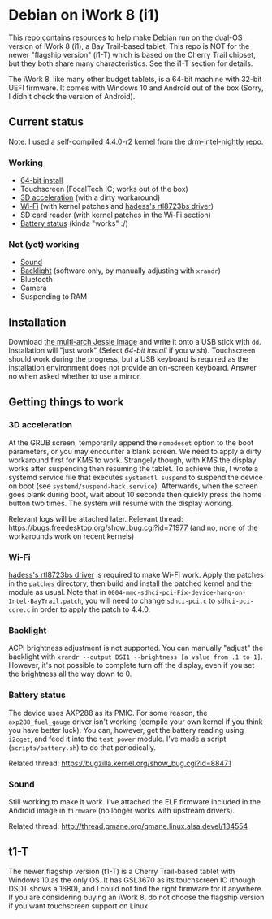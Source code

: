 # Debian on iWork 8 (i1)

This repo contains resources to help make Debian run on the dual-OS version of iWork 8 (i1), a Bay Trail-based tablet. This repo is NOT for the newer "flagship version" (i1-T) which is based on the Cherry Trail chipset, but they both share many characteristics. See the i1-T section for details.

The iWork 8, like many other budget tablets, is a 64-bit machine with 32-bit UEFI firmware. It comes with Windows 10 and Android out of the box (Sorry, I didn't check the version of Android).

## Current status
Note: I used a self-compiled 4.4.0-r2 kernel from the [drm-intel-nightly](http://cgit.freedesktop.org/drm-intel/) repo.

### Working
- [64-bit install](#installation)
- Touchscreen (FocalTech IC; works out of the box)
- [3D acceleration](#3d-acceleration) (with a dirty workaround)
- [Wi-Fi](#wi-fi) (with kernel patches and [hadess's rtl8723bs driver](https://github.com/hadess/rtl8723bs))
- SD card reader (with kernel patches in the Wi-Fi section)
- [Battery status](#battery-status) (kinda "works" :/)

### Not (yet) working
- [Sound](#sound)
- [Backlight](#backlight) (software only, by manually adjusting with `xrandr`)
- Bluetooth
- Camera
- Suspending to RAM

## Installation
Download [the multi-arch Jessie image](http://cdimage.debian.org/cdimage/release/current/multi-arch/iso-dvd/debian-8.2.0-i386-amd64-source-DVD-1.iso) and write it onto a USB stick with `dd`. Installation will "just work" (Select *64-bit install* if you wish). Touchscreen should work during the progress, but a USB keyboard is required as the installation environment does not provide an on-screen keyboard. Answer no when asked whether to use a mirror.

## Getting things to work
### 3D acceleration
At the GRUB screen, temporarily append the `nomodeset` option to the boot parameters, or you may encounter a blank screen. We need to apply a dirty workaround first for KMS to work. Strangely though, with KMS the display works after suspending then resuming the tablet. To achieve this, I wrote a systemd service file that executes `systemctl suspend` to suspend the device on boot (see `systemd/suspend-hack.service`). Afterwards, when the screen goes blank during boot, wait about 10 seconds then quickly press the home button two times. The system will resume with the display working.

Relevant logs will be attached later.
Relevant thread: https://bugs.freedesktop.org/show_bug.cgi?id=71977 (and no, none of the workarounds work on recent kernels)

### Wi-Fi
[hadess's rtl8723bs driver](https://github.com/hadess/rtl8723bs) is required to make Wi-Fi work. Apply the patches in the `patches` directory, then build and install the patched kernel and the module as usual. Note that in `0004-mmc-sdhci-pci-Fix-device-hang-on-Intel-BayTrail.patch`, you will need to change `sdhci-pci.c` to `sdhci-pci-core.c` in order to apply the patch to 4.4.0.

### Backlight
ACPI brightness adjustment is not supported. You can manually "adjust" the backlight with `xrandr --output DSI1 --brightness [a value from .1 to 1]`. However, it's not possible to complete turn off the display, even if you set the brightness all the way down to 0.

### Battery status
The device uses AXP288 as its PMIC. For some reason, the `axp288_fuel_gauge` driver isn't working (compile your own kernel if you think you have better luck). You can, however, get the battery reading using `i2cget`, and feed it into the `test_power` module. I've made a script (`scripts/battery.sh`) to do that periodically.

Related thread: https://bugzilla.kernel.org/show_bug.cgi?id=88471

### Sound
Still working to make it work. I've attached the ELF firmware included in the Android image in `firmware` (no longer works with upstream drivers).

Related thread: http://thread.gmane.org/gmane.linux.alsa.devel/134554

## t1-T
The newer flagship version (t1-T) is a Cherry Trail-based tablet with Windows 10 as the only OS. It has GSL3670 as its touchscreen IC (though DSDT shows a 1680), and I could not find the right firmware for it anywhere. If you are considering buying an iWork 8, do not choose the flagship version if you want touchscreen support on Linux.

